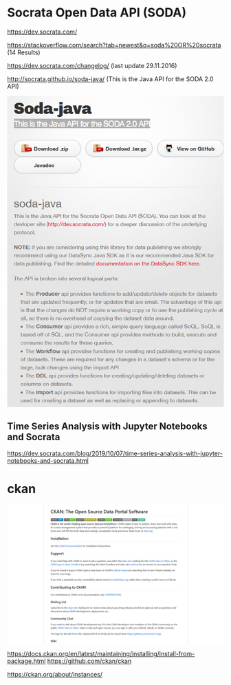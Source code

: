 ﻿# Socrata Open Data API (SODA)

https://dev.socrata.com/ 

https://stackoverflow.com/search?tab=newest&q=soda%20OR%20socrata (14 Results)

https://dev.socrata.com/changelog/ (last update 29.11.2016)

http://socrata.github.io/soda-java/  (This is the Java API for the SODA 2.0 API) 

![Screenshot 2020 01 06 Socrata Java Api](/pic/Screenshot_2020-01-06-socrata-java-api.png)

## Time Series Analysis with Jupyter Notebooks and Socrata

https://dev.socrata.com/blog/2019/10/07/time-series-analysis-with-jupyter-notebooks-and-socrata.html

# ckan 

![Screenshot 2020 01 14 Ckan](/pic/Screenshot-2020-01-14-ckan.png)

https://docs.ckan.org/en/latest/maintaining/installing/install-from-package.html 
https://github.com/ckan/ckan

https://ckan.org/about/instances/ 
